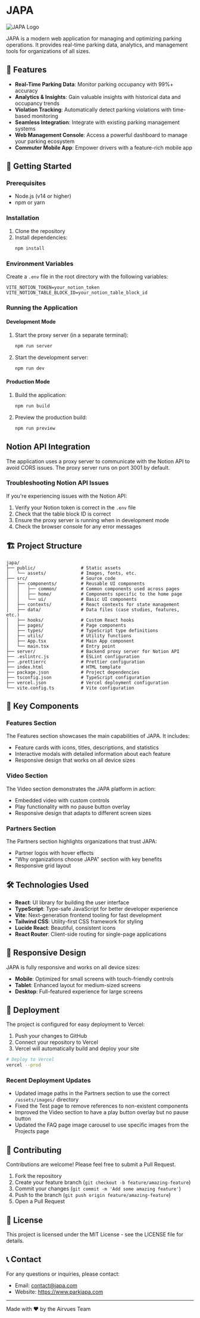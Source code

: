 # JAPA

![JAPA Logo](public/assets/images/logo.png)

JAPA is a modern web application for managing and optimizing parking operations. It provides real-time parking data, analytics, and management tools for organizations of all sizes.

## 🌟 Features

- **Real-Time Parking Data**: Monitor parking occupancy with 99%+ accuracy
- **Analytics & Insights**: Gain valuable insights with historical data and occupancy trends
- **Violation Tracking**: Automatically detect parking violations with time-based monitoring
- **Seamless Integration**: Integrate with existing parking management systems
- **Web Management Console**: Access a powerful dashboard to manage your parking ecosystem
- **Commuter Mobile App**: Empower drivers with a feature-rich mobile app

## 🚀 Getting Started

### Prerequisites

- Node.js (v14 or higher)
- npm or yarn

### Installation

1. Clone the repository
2. Install dependencies:
   ```bash
   npm install
   ```

### Environment Variables

Create a `.env` file in the root directory with the following variables:

```
VITE_NOTION_TOKEN=your_notion_token
VITE_NOTION_TABLE_BLOCK_ID=your_notion_table_block_id
```

### Running the Application

#### Development Mode

1. Start the proxy server (in a separate terminal):
   ```bash
   npm run server
   ```

2. Start the development server:
   ```bash
   npm run dev
   ```

#### Production Mode

1. Build the application:
   ```bash
   npm run build
   ```

2. Preview the production build:
   ```bash
   npm run preview
   ```

## Notion API Integration

The application uses a proxy server to communicate with the Notion API to avoid CORS issues. The proxy server runs on port 3001 by default.

### Troubleshooting Notion API Issues

If you're experiencing issues with the Notion API:

1. Verify your Notion token is correct in the `.env` file
2. Check that the table block ID is correct
3. Ensure the proxy server is running when in development mode
4. Check the browser console for any error messages

## 🏗️ Project Structure

```
japa/
├── public/                 # Static assets
│   └── assets/             # Images, fonts, etc.
├── src/                    # Source code
│   ├── components/         # Reusable UI components
│   │   ├── common/         # Common components used across pages
│   │   ├── home/           # Components specific to the home page
│   │   └── ui/             # Basic UI components
│   ├── contexts/           # React contexts for state management
│   ├── data/               # Data files (case studies, features, etc.)
│   ├── hooks/              # Custom React hooks
│   ├── pages/              # Page components
│   ├── types/              # TypeScript type definitions
│   ├── utils/              # Utility functions
│   ├── App.tsx             # Main App component
│   └── main.tsx            # Entry point
├── server/                 # Backend proxy server for Notion API
├── .eslintrc.js            # ESLint configuration
├── .prettierrc             # Prettier configuration
├── index.html              # HTML template
├── package.json            # Project dependencies
├── tsconfig.json           # TypeScript configuration
├── vercel.json             # Vercel deployment configuration
└── vite.config.ts          # Vite configuration
```

## 🧩 Key Components

### Features Section

The Features section showcases the main capabilities of JAPA. It includes:

- Feature cards with icons, titles, descriptions, and statistics
- Interactive modals with detailed information about each feature
- Responsive design that works on all device sizes

### Video Section

The Video section demonstrates the JAPA platform in action:

- Embedded video with custom controls
- Play functionality with no pause button overlay
- Responsive design that adapts to different screen sizes

### Partners Section

The Partners section highlights organizations that trust JAPA:

- Partner logos with hover effects
- "Why organizations choose JAPA" section with key benefits
- Responsive grid layout

## 🛠️ Technologies Used

- **React**: UI library for building the user interface
- **TypeScript**: Type-safe JavaScript for better developer experience
- **Vite**: Next-generation frontend tooling for fast development
- **Tailwind CSS**: Utility-first CSS framework for styling
- **Lucide React**: Beautiful, consistent icons
- **React Router**: Client-side routing for single-page applications

## 📱 Responsive Design

JAPA is fully responsive and works on all device sizes:

- **Mobile**: Optimized for small screens with touch-friendly controls
- **Tablet**: Enhanced layout for medium-sized screens
- **Desktop**: Full-featured experience for large screens

## 🚀 Deployment

The project is configured for easy deployment to Vercel:

1. Push your changes to GitHub
2. Connect your repository to Vercel
3. Vercel will automatically build and deploy your site

```bash
# Deploy to Vercel
vercel --prod
```

### Recent Deployment Updates

- Updated image paths in the Partners section to use the correct `/assets/images/` directory
- Fixed the Test page to remove references to non-existent components
- Improved the Video section to have a play button overlay but no pause button
- Updated the FAQ page image carousel to use specific images from the Projects page

## 🤝 Contributing

Contributions are welcome! Please feel free to submit a Pull Request.

1. Fork the repository
2. Create your feature branch (`git checkout -b feature/amazing-feature`)
3. Commit your changes (`git commit -m 'Add some amazing feature'`)
4. Push to the branch (`git push origin feature/amazing-feature`)
5. Open a Pull Request

## 📄 License

This project is licensed under the MIT License - see the LICENSE file for details.

## 📞 Contact

For any questions or inquiries, please contact:

- Email: contact@japa.com
- Website: https://www.parkjapa.com

---

Made with ❤️ by the Airvues Team
